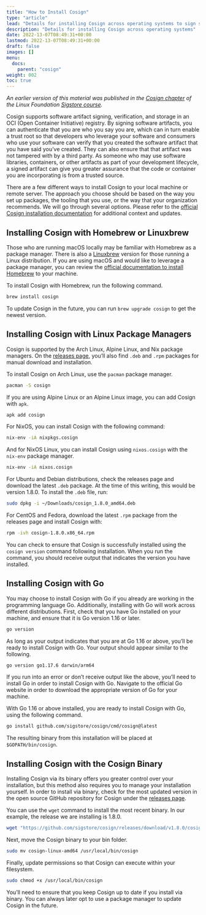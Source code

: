 ```yaml
---
title: "How to Install Cosign"
type: "article"
lead: "Details for installing Cosign across operating systems to sign software artifacts"
description: "Details for installing Cosign across operating systems"
date: 2022-13-07T08:49:31+00:00
lastmod: 2022-13-07T08:49:31+00:00
draft: false
images: []
menu:
  docs:
    parent: "cosign"
weight: 002
toc: true
---
```


_An earlier version of this material was published in the [Cosign chapter](https://learning.edx.org/course/course-v1:LinuxFoundationX+LFS182x+2T2022/block-v1:LinuxFoundationX+LFS182x+2T2022+type@sequential+block@204b98f35bca48c194d1868e0356bef1/block-v1:LinuxFoundationX+LFS182x+2T2022+type@vertical+block@2f0ad9cb8f124a39ab555ac8bf1a114c) of the Linux Foundation [Sigstore course](https://learning.edx.org/course/course-v1:LinuxFoundationX+LFS182x+2T2022/home)._

Cosign supports software artifact signing, verification, and storage in an OCI (Open Container Initiative) registry. By signing software artifacts, you can authenticate that you are who you say you are, which can in turn enable a trust root so that developers who leverage your software and consumers who use your software can verify that you created the software artifact that you have said you’ve created. They can also ensure that that artifact was not tampered with by a third party. As someone who may use software libraries, containers, or other artifacts as part of your development lifecycle, a signed artifact can give you greater assurance that the code or container you are incorporating is from a trusted source.  

There are a few different ways to install Cosign to your local machine or remote server. The approach you choose should be based on the way you set up packages, the tooling that you use, or the way that your organization recommends. We will go through several options. Please refer to the [official Cosign installation documentation](https://docs.sigstore.dev/cosign/installation) for additional context and updates. 

## Installing Cosign with Homebrew or Linuxbrew

Those who are running macOS locally may be familiar with Homebrew as a package manager. There is also a [Linuxbrew](https://docs.brew.sh/Homebrew-on-Linux) version for those running a Linux distribution. If you are using macOS and would like to leverage a package manager, you can review the [official documentation to install Homebrew](https://brew.sh/) to your machine.

To install Cosign with Homebrew, run the following command.

```sh
brew install cosign
```

To update Cosign in the future, you can run `brew upgrade cosign` to get the newest version. 

## Installing Cosign with Linux Package Managers

Cosign is supported by the Arch Linux, Alpine Linux, and Nix package managers. On the [releases page](https://github.com/sigstore/cosign/releases), you’ll also find `.deb` and `.rpm` packages for manual download and installation.

To install Cosign on Arch Linux, use the `pacman` package manager.

```sh
pacman -S cosign
```

If you are using Alpine Linux or an Alpine Linux image, you can add Cosign with `apk`.

```sh
apk add cosign
```

For NixOS, you can install Cosign with the following command:

```sh
nix-env -iA nixpkgs.cosign
```

And for NixOS Linux, you can install Cosign using `nixos.cosign` with the `nix-env` package manager.

```sh
nix-env -iA nixos.cosign
```

For Ubuntu and Debian distributions, check the releases page and download the latest `.deb` package. At the time of this writing, this would be version 1.8.0. To install the `.deb` file, run:

```sh
sudo dpkg -i ~/Downloads/cosign_1.8.0_amd64.deb
```

For CentOS and Fedora, download the latest `.rpm` package from the releases page and install Cosign with:

```sh
rpm -ivh cosign-1.8.0.x86_64.rpm
```

You can check to ensure that Cosign is successfully installed using the `cosign version` command following installation. When you run the command, you should receive output that indicates the version you have installed.

## Installing Cosign with Go

You may choose to install Cosign with Go if you already are working in the programming language Go. Additionally, installing with Go will work across different distributions. First, check that you have Go installed on your machine, and ensure that it is Go version 1.16 or later.

```sh
go version
```

As long as your output indicates that you are at Go 1.16 or above, you’ll be ready to install Cosign with Go. Your output should appear similar to the following.

```sh
go version go1.17.6 darwin/arm64
```

If you run into an error or don’t receive output like the above, you’ll need to install Go in order to install Cosign with Go. Navigate to the official Go website in order to download the appropriate version of Go for your machine. 

With Go 1.16 or above installed, you are ready to install Cosign with Go, using the following command. 

```sh
go install github.com/sigstore/cosign/cmd/cosign@latest
```

The resulting binary from this installation will be placed at `$GOPATH/bin/cosign`.

## Installing Cosign with the Cosign Binary

Installing Cosign via its binary offers you greater control over your installation, but this method also requires you to manage your installation yourself. In order to install via binary, check for the most updated version in the open source GitHub repository for Cosign under the [releases page](https://github.com/sigstore/cosign/releases). 

You can use the `wget` command to install the most recent binary. In our example, the release we are installing is 1.8.0.

```sh
wget "https://github.com/sigstore/cosign/releases/download/v1.8.0/cosign-linux-amd64" 
```

Next, move the Cosign binary to your bin folder.

```sh
sudo mv cosign-linux-amd64 /usr/local/bin/cosign 
```

Finally, update permissions so that Cosign can execute within your filesystem. 

```sh
sudo chmod +x /usr/local/bin/cosign
```

You’ll need to ensure that you keep Cosign up to date if you install via binary. You can always later opt to use a package manager to update Cosign in the future.

